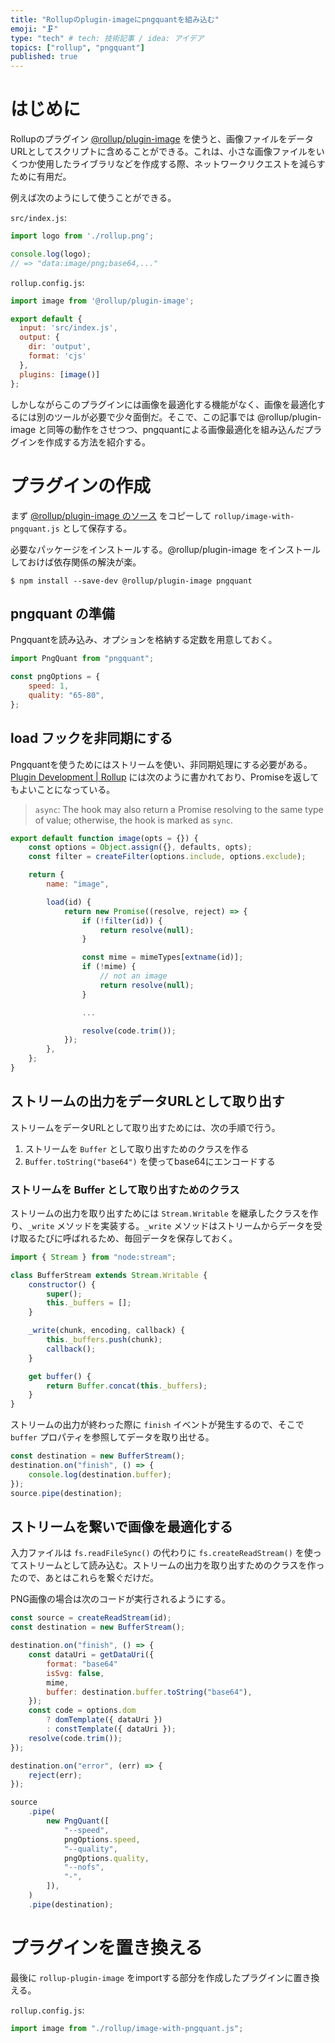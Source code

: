 ```yaml
---
title: "Rollupのplugin-imageにpngquantを組み込む"
emoji: "🗜️"
type: "tech" # tech: 技術記事 / idea: アイデア
topics: ["rollup", "pngquant"]
published: true
---
```


# はじめに

Rollupのプラグイン [@rollup/plugin-image](https://www.npmjs.com/package/@rollup/plugin-image) を使うと、画像ファイルをデータURLとしてスクリプトに含めることができる。これは、小さな画像ファイルをいくつか使用したライブラリなどを作成する際、ネットワークリクエストを減らすために有用だ。

例えば次のようにして使うことができる。

`src/index.js`:
```js
import logo from './rollup.png';

console.log(logo);
// => "data:image/png;base64,..."
```

`rollup.config.js`:
```js
import image from '@rollup/plugin-image';

export default {
  input: 'src/index.js',
  output: {
    dir: 'output',
    format: 'cjs'
  },
  plugins: [image()]
};
```

しかしながらこのプラグインには画像を最適化する機能がなく、画像を最適化するには別のツールが必要で少々面倒だ。そこで、この記事では @rollup/plugin-image と同等の動作をさせつつ、pngquantによる画像最適化を組み込んだプラグインを作成する方法を紹介する。

# プラグインの作成

まず [@rollup/plugin-image のソース](https://github.com/rollup/plugins/blob/master/packages/image/src/index.js) をコピーして `rollup/image-with-pngquant.js` として保存する。

必要なパッケージをインストールする。@rollup/plugin-image をインストールしておけば依存関係の解決が楽。

```shell-session
$ npm install --save-dev @rollup/plugin-image pngquant
```

## pngquant の準備

Pngquantを読み込み、オプションを格納する定数を用意しておく。

```js
import PngQuant from "pngquant";

const pngOptions = {
	speed: 1,
	quality: "65-80",
};
```

## load フックを非同期にする

Pngquantを使うためにはストリームを使い、非同期処理にする必要がある。[Plugin Development | Rollup](https://rollupjs.org/plugin-development/#build-hooks) には次のように書かれており、Promiseを返してもよいことになっている。

> `async`: The hook may also return a Promise resolving to the same type of value; otherwise, the hook is marked as `sync`.

```js
export default function image(opts = {}) {
	const options = Object.assign({}, defaults, opts);
	const filter = createFilter(options.include, options.exclude);

	return {
		name: "image",

		load(id) {
			return new Promise((resolve, reject) => {
				if (!filter(id)) {
					return resolve(null);
				}

				const mime = mimeTypes[extname(id)];
				if (!mime) {
					// not an image
					return resolve(null);
				}

				...

				resolve(code.trim());
			});
		},
	};
}
```

## ストリームの出力をデータURLとして取り出す

ストリームをデータURLとして取り出すためには、次の手順で行う。

1. ストリームを `Buffer` として取り出すためのクラスを作る
2. `Buffer.toString("base64")` を使ってbase64にエンコードする

### ストリームを Buffer として取り出すためのクラス

ストリームの出力を取り出すためには `Stream.Writable` を継承したクラスを作り、`_write` メソッドを実装する。`_write` メソッドはストリームからデータを受け取るたびに呼ばれるため、毎回データを保存しておく。

```js
import { Stream } from "node:stream";

class BufferStream extends Stream.Writable {
	constructor() {
		super();
		this._buffers = [];
	}

	_write(chunk, encoding, callback) {
		this._buffers.push(chunk);
		callback();
	}

	get buffer() {
		return Buffer.concat(this._buffers);
	}
}
```

ストリームの出力が終わった際に `finish` イベントが発生するので、そこで `buffer` プロパティを参照してデータを取り出せる。

```js
const destination = new BufferStream();
destination.on("finish", () => {
	console.log(destination.buffer);
});
source.pipe(destination);
```

## ストリームを繋いで画像を最適化する

入力ファイルは `fs.readFileSync()` の代わりに `fs.createReadStream()` を使ってストリームとして読み込む。ストリームの出力を取り出すためのクラスを作ったので、あとはこれらを繋ぐだけだ。

PNG画像の場合は次のコードが実行されるようにする。

```js
const source = createReadStream(id);
const destination = new BufferStream();

destination.on("finish", () => {
	const dataUri = getDataUri({
		format: "base64"
		isSvg: false,
		mime,
		buffer: destination.buffer.toString("base64"),
	});
	const code = options.dom
		? domTemplate({ dataUri })
		: constTemplate({ dataUri });
	resolve(code.trim());
});

destination.on("error", (err) => {
	reject(err);
});

source
	.pipe(
		new PngQuant([
			"--speed",
			pngOptions.speed,
			"--quality",
			pngOptions.quality,
			"--nofs",
			"-",
		]),
	)
	.pipe(destination);
```

# プラグインを置き換える

最後に `rollup-plugin-image` をimportする部分を作成したプラグインに置き換える。

`rollup.config.js`:

```js
import image from "./rollup/image-with-pngquant.js";
```
